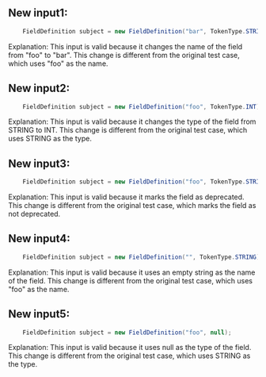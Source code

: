 ## New input1:
```java
    FieldDefinition subject = new FieldDefinition("bar", TokenType.STRING);
```
Explanation: This input is valid because it changes the name of the field from "foo" to "bar". This change is different from the original test case, which uses "foo" as the name.

## New input2:
```java
    FieldDefinition subject = new FieldDefinition("foo", TokenType.INT);
```
Explanation: This input is valid because it changes the type of the field from STRING to INT. This change is different from the original test case, which uses STRING as the type.

## New input3:
```java
    FieldDefinition subject = new FieldDefinition("foo", TokenType.STRING).deprecate();
```
Explanation: This input is valid because it marks the field as deprecated. This change is different from the original test case, which marks the field as not deprecated.

## New input4:
```java
    FieldDefinition subject = new FieldDefinition("", TokenType.STRING);
```
Explanation: This input is valid because it uses an empty string as the name of the field. This change is different from the original test case, which uses "foo" as the name.

## New input5:
```java
    FieldDefinition subject = new FieldDefinition("foo", null);
```
Explanation: This input is valid because it uses null as the type of the field. This change is different from the original test case, which uses STRING as the type.
